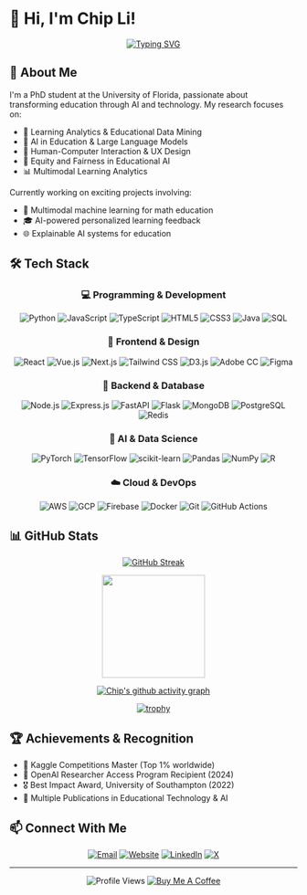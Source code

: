 # 👋 Hi, I'm Chip Li! 

<div align="center">
  
[![Typing SVG](https://readme-typing-svg.herokuapp.com?font=Fira+Code&pause=1000&color=2D9EF7&center=true&vCenter=true&width=435&lines=PhD+Student+%40+University+of+Florida;AI+%26+Education+Enthusiast;Making+Learning+Smarter+with+AI)](https://git.io/typing-svg)

</div>

## 🧠 About Me

I'm a PhD student at the University of Florida, passionate about transforming education through AI and technology. My research focuses on:

- 🎯 Learning Analytics & Educational Data Mining
- 🤖 AI in Education & Large Language Models
- 🎨 Human-Computer Interaction & UX Design
- 🌟 Equity and Fairness in Educational AI
- 📊 Multimodal Learning Analytics

Currently working on exciting projects involving:
- 🔬 Multimodal machine learning for math education
- 🎓 AI-powered personalized learning feedback
- 🌐 Explainable AI systems for education

## 🛠️ Tech Stack

<div align="center">

### 💻 Programming & Development
![Python](https://img.shields.io/badge/Python-3776AB?style=flat-square&logo=python&logoColor=white)
![JavaScript](https://img.shields.io/badge/JavaScript-F7DF1E?style=flat-square&logo=javascript&logoColor=black)
![TypeScript](https://img.shields.io/badge/TypeScript-007ACC?style=flat-square&logo=typescript&logoColor=white)
![HTML5](https://img.shields.io/badge/HTML5-E34F26?style=flat-square&logo=html5&logoColor=white)
![CSS3](https://img.shields.io/badge/CSS3-1572B6?style=flat-square&logo=css3&logoColor=white)
![Java](https://img.shields.io/badge/Java-ED8B00?style=flat-square&logo=openjdk&logoColor=white)
![SQL](https://img.shields.io/badge/SQL-4479A1?style=flat-square&logo=mysql&logoColor=white)

### 🎨 Frontend & Design
![React](https://img.shields.io/badge/React-20232A?style=flat-square&logo=react&logoColor=61DAFB)
![Vue.js](https://img.shields.io/badge/Vue.js-35495E?style=flat-square&logo=vue.js&logoColor=4FC08D)
![Next.js](https://img.shields.io/badge/Next.js-000000?style=flat-square&logo=next.js&logoColor=white)
![Tailwind CSS](https://img.shields.io/badge/Tailwind_CSS-38B2AC?style=flat-square&logo=tailwind-css&logoColor=white)
![D3.js](https://img.shields.io/badge/D3.js-F9A03C?style=flat-square&logo=d3.js&logoColor=white)
![Adobe CC](https://img.shields.io/badge/Adobe%20Creative%20Cloud-DA1F26?style=flat-square&logo=Adobe%20Creative%20Cloud&logoColor=white)
![Figma](https://img.shields.io/badge/Figma-F24E1E?style=flat-square&logo=figma&logoColor=white)

### 🔧 Backend & Database
![Node.js](https://img.shields.io/badge/Node.js-43853D?style=flat-square&logo=node.js&logoColor=white)
![Express.js](https://img.shields.io/badge/Express.js-404D59?style=flat-square&logo=express&logoColor=white)
![FastAPI](https://img.shields.io/badge/FastAPI-009688?style=flat-square&logo=fastapi&logoColor=white)
![Flask](https://img.shields.io/badge/Flask-000000?style=flat-square&logo=flask&logoColor=white)
![MongoDB](https://img.shields.io/badge/MongoDB-4EA94B?style=flat-square&logo=mongodb&logoColor=white)
![PostgreSQL](https://img.shields.io/badge/PostgreSQL-316192?style=flat-square&logo=postgresql&logoColor=white)
![Redis](https://img.shields.io/badge/Redis-DC382D?style=flat-square&logo=redis&logoColor=white)

### 🤖 AI & Data Science
![PyTorch](https://img.shields.io/badge/PyTorch-%23EE4C2C.svg?style=flat-square&logo=PyTorch&logoColor=white)
![TensorFlow](https://img.shields.io/badge/TensorFlow-%23FF6F00.svg?style=flat-square&logo=TensorFlow&logoColor=white)
![scikit-learn](https://img.shields.io/badge/scikit--learn-%23F7931E.svg?style=flat-square&logo=scikit-learn&logoColor=white)
![Pandas](https://img.shields.io/badge/pandas-%23150458.svg?style=flat-square&logo=pandas&logoColor=white)
![NumPy](https://img.shields.io/badge/numpy-%23013243.svg?style=flat-square&logo=numpy&logoColor=white)
![R](https://img.shields.io/badge/R-276DC3?style=flat-square&logo=r&logoColor=white)

### ☁️ Cloud & DevOps
![AWS](https://img.shields.io/badge/Amazon%20AWS-232F3E?style=flat-square&logo=amazonaws&logoColor=white)
![GCP](https://img.shields.io/badge/Google_Cloud-4285F4?style=flat-square&logo=google-cloud&logoColor=white)
![Firebase](https://img.shields.io/badge/Firebase-FFCA28?style=flat-square&logo=firebase&logoColor=black)
![Docker](https://img.shields.io/badge/Docker-2496ED?style=flat-square&logo=docker&logoColor=white)
![Git](https://img.shields.io/badge/Git-F05032?style=flat-square&logo=git&logoColor=white)
![GitHub Actions](https://img.shields.io/badge/GitHub_Actions-2088FF?style=flat-square&logo=github-actions&logoColor=white)

</div>

## 📊 GitHub Stats

<div align="center">

<!-- 使用官方推荐的 GitHub Streak 格式 -->
[![GitHub Streak](https://streak-stats.demolab.com/?user=hichipli&theme=tokyonight&hide_border=true)](https://git.io/streak-stats)

<img height="180em" src="https://github-readme-stats.vercel.app/api/top-langs/?username=hichipli&layout=compact&langs_count=8&theme=tokyonight&hide_border=true"/>
  
[![Chip's github activity graph](https://github-readme-activity-graph.vercel.app/graph?username=hichipli&theme=tokyo-night&hide_border=true)](https://github.com/ashutosh00710/github-readme-activity-graph)

[![trophy](https://github-profile-trophy.vercel.app/?username=hichipli&theme=tokyonight&column=7&margin-w=15&margin-h=15)](https://github.com/ryo-ma/github-profile-trophy)

</div>

## 🏆 Achievements & Recognition
- 🥇 Kaggle Competitions Master (Top 1% worldwide)
- 🏅 OpenAI Researcher Access Program Recipient (2024)
- 🎖️ Best Impact Award, University of Southampton (2022)
- 🌟 Multiple Publications in Educational Technology & AI

## 📫 Connect With Me

<div align="center">
  
[![Email](https://img.shields.io/badge/Email-D14836?style=for-the-badge&logo=gmail&logoColor=white)](mailto:hli3@ufl.edu)
[![Website](https://img.shields.io/badge/Website-4285F4?style=for-the-badge&logo=google-chrome&logoColor=white)](https://www.hongmingli.com/)
[![LinkedIn](https://img.shields.io/badge/LinkedIn-0077B5?style=for-the-badge&logo=linkedin&logoColor=white)](https://www.linkedin.com/in/chipli)
[![X](https://img.shields.io/badge/X-000000?style=for-the-badge&logo=x&logoColor=white)](https://X.com/hichipli)

</div>

---
<div align="center">
  
![Profile Views](https://komarev.com/ghpvc/?username=hichipli&color=brightgreen&style=flat-square)
[![Buy Me A Coffee](https://img.shields.io/badge/Buy%20Me%20a%20Coffee-ffdd00?style=flat-square&logo=buy-me-a-coffee&logoColor=black)](https://buymeacoffee.com/hichipli)

</div>
